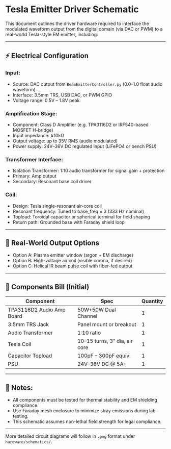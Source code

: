 # Tesla Emitter Driver Schematic

This document outlines the driver hardware required to interface the modulated waveform output from the digital domain (via DAC or PWM) to a real-world Tesla-style EM emitter, including:

---

## ⚡ Electrical Configuration

### Input:
- Source: DAC output from `BeamEmitterController.py` (0.0–1.0 float audio waveform)
- Interface: 3.5mm TRS, USB DAC, or PWM GPIO
- Voltage range: 0.5V – 1.8V peak

### Amplification Stage:
- Component: Class D Amplifier (e.g. TPA3116D2 or IRF540-based MOSFET H-bridge)
- Input impedance: ≥10kΩ
- Output voltage: up to 35V RMS (audio modulated)
- Power supply: 24V–36V DC regulated input (LiFePO4 or bench PSU)

### Transformer Interface:
- Isolation Transformer: 1:10 audio transformer for signal gain + protection
- Primary: Amp output
- Secondary: Resonant base coil driver

### Coil:
- Design: Tesla single-resonant air-core coil
- Resonant frequency: Tuned to base_freq × 3 (333 Hz nominal)
- Topload: Toroidal capacitor or spherical terminal for field shaping
- Return path: Grounded base with Faraday shield loop

---

## 🔌 Real-World Output Options

- Option A: Plasma emitter window (argon + EM discharge)
- Option B: High-voltage air coil (visible corona, if desired)
- Option C: Helical IR beam pulse coil with fiber-fed output

---

## 🧰 Components Bill (Initial)

| Component | Spec | Quantity |
|-----------|------|----------|
| TPA3116D2 Audio Amp Board | 50W+50W Dual Channel | 1 |
| 3.5mm TRS Jack | Panel mount or breakout | 1 |
| Audio Transformer | 1:10 ratio | 1 |
| Tesla Coil | 10–15 turns, 3" dia, air core | 1 |
| Capacitor Topload | 100pF – 300pF equiv. | 1 |
| PSU | 24V–36V DC @ 5A+ | 1 |

---

## 📎 Notes:
- All components must be tested for thermal stability and EM shielding compliance.
- Use Faraday mesh enclosure to minimize stray emissions during lab testing.
- This schematic assumes non-lethal field strength for legal compliance.

---

More detailed circuit diagrams will follow in `.png` format under `hardware/schematics/`.

